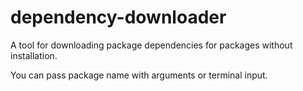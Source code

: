 # dependency-downloader
A tool for downloading package dependencies for packages without installation.


You can pass package name with arguments or terminal input.

